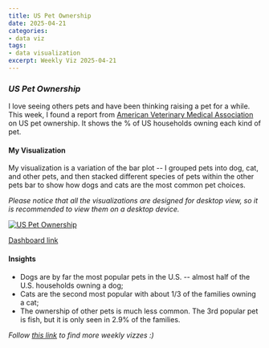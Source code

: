 ```yaml
---
title: US Pet Ownership
date: 2025-04-21
categories:
- data viz
tags:
- data visualization
excerpt: Weekly Viz 2025-04-21
---
```


### *US Pet Ownership*

I love seeing others pets and have been thinking raising a pet for a while. This week, I found a report from [American Veterinary Medical Association](https://www.avma.org/resources-tools/reports-statistics/us-pet-ownership-statistics) on US pet ownership. It shows the % of US households owning each kind of pet.  

#### My Visualization

My visualization is a variation of the bar plot -- I grouped pets into dog, cat, and other pets, and then stacked different species of pets within the other pets bar to show how dogs and cats are the most common pet choices.  

*Please notice that all the visualizations are designed for desktop view, so it is recommended to view them on a desktop device.*  

<div class='tableauPlaceholder' id='viz1745298686096' style='position: relative'>
  <noscript><a href='#'>
    <img alt='US Pet Ownership ' src='https:&#47;&#47;public.tableau.com&#47;static&#47;images&#47;20&#47;20250421USPetOwnership&#47;USPetOwnership&#47;1_rss.png' style='border: none' />
  </a></noscript>
  <object class='tableauViz'  style='display:none;'>
    <param name='host_url' value='https%3A%2F%2Fpublic.tableau.com%2F' /> 
    <param name='embed_code_version' value='3' /> 
    <param name='site_root' value='' />
    <param name='name' value='20250421USPetOwnership&#47;USPetOwnership' />
    <param name='tabs' value='no' />
    <param name='toolbar' value='yes' />
    <param name='static_image' value='https:&#47;&#47;public.tableau.com&#47;static&#47;images&#47;20&#47;20250421USPetOwnership&#47;USPetOwnership&#47;1.png' /> 
    <param name='animate_transition' value='yes' />
    <param name='display_static_image' value='yes' />
    <param name='display_spinner' value='yes' />
    <param name='display_overlay' value='yes' />
    <param name='display_count' value='yes' />
    <param name='language' value='en-US' />
  </object></div>     
  <script type='text/javascript'>           
    var divElement = document.getElementById('viz1745298686096');   
    var vizElement = divElement.getElementsByTagName('object')[0];         
    if ( divElement.offsetWidth > 800 ) { vizElement.style.width='800px';vizElement.style.height='527px';} else if ( divElement.offsetWidth > 500 ) { vizElement.style.width='800px';vizElement.style.height='527px';} else { vizElement.style.width='100%';vizElement.style.height='777px';}         
    var scriptElement = document.createElement('script');       
    scriptElement.src = 'https://public.tableau.com/javascripts/api/viz_v1.js';    
    vizElement.parentNode.insertBefore(scriptElement, vizElement);             
  </script>

[Dashboard link](https://public.tableau.com/views/20250421USPetOwnership/USPetOwnership?:language=en-US&:sid=&:redirect=auth&:display_count=n&:origin=viz_share_link)

#### Insights
* Dogs are by far the most popular pets in the U.S. -- almost half of the U.S. households owning a dog;
* Cats are the second most popular with about 1/3 of the families owning a cat;
* The ownership of other pets is much less common. The 3rd popular pet is fish, but it is only seen in 2.9% of the families.  
  

*Follow [this link](https://yudong-94.github.io/personal-website/project/WeeklyViz2025/) to find more weekly vizzes :)*
